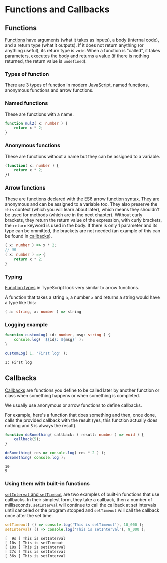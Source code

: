 <!-- Press [Ctrl + Shift + V] to open this in preview mode in VSC -->

# Functions and Callbacks

## Functions

[Functions](https://developer.mozilla.org/en-US/docs/Web/JavaScript/Reference/Functions) have arguments (what it takes as inputs), a body (internal code), and a return type (what it outputs). If it does not return anything (or anything useful), its return type is `void`. When a function is "called", it takes parameters, executes the body and returns a value (if there is nothing returned, the return value is `undefined`).

### Types of function

There are 3 types of function in modern JavaScript, named functions, anonymous functions and arrow functions.

### Named functions

These are functions with a name.

``` typescript
function mul2( x: number ) {
    return x * 2;
}
```

### Anonymous functions

These are functions without a name but they can be assigned to a variable.

``` typescript
(function( x: number ) {
    return x * 2;
})
```

### Arrow functions

These are functions declared with the ES6 arrow function syntax. They are anonymous and can be assigned to a variable too. They also preserve the `this` context (which you will learn about later), which means they shouldn't be used for methods (which are in the next chapter). Without curly brackets, they return the return value of the expression, with curly brackets, the `return` keyword is used in the body. If there is only 1 parameter and its type can be ommitted, the brackets are not needed (an example of this can be found in [callbacks](#callbacks)).

``` typescript
( x: number ) => x * 2;
// OR
( x: number ) => {
    return x * 2;
}
```

### Typing

[Function types](https://www.typescriptlang.org/docs/handbook/2/functions.html) in TypeScript look very similar to arrow functions.

A function that takes a string `a`, a number `x` and returns a string would have a type like this:

``` typescript
( a: string, x: number ) => string
```

### Logging example

``` typescript
function customLog( id: number, msg: string ) {
    console.log( `${id}: ${msg}` );
}

customLog( 1, 'First log' );
```
```
1: First log
```

## Callbacks

[Callbacks](https://developer.mozilla.org/en-US/docs/Glossary/Callback_function) are functions you define to be called later by another function or class when something happens or when something is completed.

We usually use anonymous or arrow functions to define callbacks.

For example, here's a function that does something and then, once done, calls the provided callback with the result (yes, this function actually does nothing and `5` is always the result).

``` typescript
function doSomething( callback: ( result: number ) => void ) {
    callback(5);
}

doSomething( res => console.log( res * 2 ) );
doSomething( console.log );
```
```
10
5
```

### Using them with built-in functions

[`setInterval` and `setTimeout`](https://developer.mozilla.org/en-US/docs/Learn/JavaScript/Asynchronous/Timeouts_and_intervals) are two examples of built-in functions that use callbacks. In their simplest form, they take a callback, then a number of milliseconds. `setInterval` will continue to call the callback at set intervals until canceled or the program stopped and `setTimeout` will call the callback once after the set time.

``` typescript
setTimeout( () => console.log('This is setTimeout'), 10_000 );
setInterval( () => console.log('This is setInterval'), 9_000 );
```
```
[  9s ] This is setInterval
[ 10s ] This is setTimeout
[ 18s ] This is setInterval
[ 27s ] This is setInterval
[ 36s ] This is setInterval
```